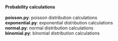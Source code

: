 #### Probability calculations
**poisson.py**: poisson distribution calculations  
**exponential.py**: exponential distribution calculations  
**normal.py**: normal distribution calculations  
**binomial.py**: binomial distribution calculations  
